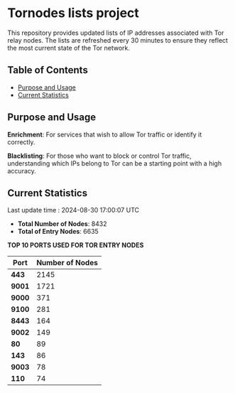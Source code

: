 # Tornodes lists project

This repository provides updated lists of IP addresses associated with Tor relay nodes. The lists are refreshed every 30 minutes to ensure they reflect the most current state of the Tor network.

## Table of Contents

- [Purpose and Usage](#purpose-and-usage)
- [Current Statistics](#current-statistics)


## Purpose and Usage

**Enrichment**: For services that wish to allow Tor traffic or identify it correctly.

**Blacklisting**: For those who want to block or control Tor traffic, understanding which IPs belong to Tor can be a starting point with a high accuracy.

## Current Statistics

Last update time : 2024-08-30 17:00:07 UTC

- **Total Number of Nodes**: 8432
- **Total of Entry Nodes**: 6635

**TOP 10 PORTS USED FOR TOR ENTRY NODES**

| **Port** | **Number of Nodes** |
|------|-----------------|
| **443**   | 2145  |
| **9001**   | 1721  |
| **9000**   | 371  |
| **9100**   | 281  |
| **8443**   | 164  |
| **9002**   | 149  |
| **80**   | 89  |
| **143**   | 86  |
| **9003**   | 78  |
| **110**   | 74  |

